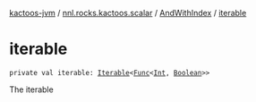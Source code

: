 [kactoos-jvm](../../index.md) / [nnl.rocks.kactoos.scalar](../index.md) / [AndWithIndex](index.md) / [iterable](./iterable.md)

# iterable

`private val iterable: `[`Iterable`](https://kotlinlang.org/api/latest/jvm/stdlib/kotlin.collections/-iterable/index.html)`<`[`Func`](../../nnl.rocks.kactoos/-func/index.md)`<`[`Int`](https://kotlinlang.org/api/latest/jvm/stdlib/kotlin/-int/index.html)`, `[`Boolean`](https://kotlinlang.org/api/latest/jvm/stdlib/kotlin/-boolean/index.html)`>>`

The iterable

